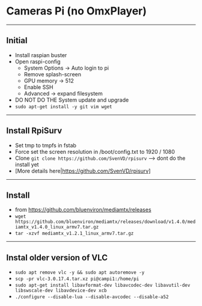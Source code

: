 # Cameras Pi (no OmxPlayer)

----

## Initial
* Install raspian buster
* Open raspi-config
  * System Options -> Auto login to pi
  * Remove splash-screen
  * GPU memory -> 512
  * Enable SSH
  * Advanced -> expand filesystem
* DO NOT DO THE System update and upgrade
* `sudo apt-get install -y git vim wget`

----
## Install RpiSurv
* Set tmp to tmpfs in fstab
* Force set the screen resolution in /boot/config.txt to 1920 / 1080
* Clone `git clone https://github.com/SvenVD/rpisurv` --> dont do the install yet
* [More details here|https://github.com/SvenVD/rpisurv]


----
## Install
* from https://github.com/bluenviron/mediamtx/releases
* `wget https://github.com/bluenviron/mediamtx/releases/download/v1.4.0/mediamtx_v1.4.0_linux_armv7.tar.gz`
* `tar -xzvf mediamtx_v1.2.1_linux_armv7.tar.gz`

----
## Instal older version of VLC
* `sudo apt remove vlc -y && sudo apt autoremove -y`
* `scp -pr vlc-3.0.17.4.tar.xz pi@campi1:/home/pi`
* `sudo apt-get install libavformat-dev libavcodec-dev libavutil-dev libswscale-dev libavdevice-dev xcb`
* `./configure --disable-lua --disable-avcodec --disable-a52`

